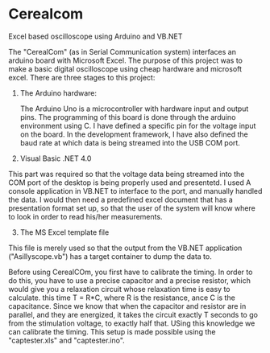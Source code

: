 # Cerealcom
Excel based oscilloscope using Arduino and VB.NET

The "CerealCom" (as in Serial Communication system) interfaces an arduino board with Microsoft Excel. 
The purpose of this project was to make a basic digital oscilloscope using cheap hardware and microsoft excel.
There are three stages to
this project:

1. The Arduino hardware:
  
   The Arduino Uno is a microcontroller with hardware input and output pins. The programming of this board is done through the 
   arduino environment using C. I have defined a specific pin for the voltage input on the board. In the development framework,
  I have also defined the baud rate at which data is being streamed into the USB COM port. 
  
2. Visual Basic .NET 4.0

  This part was required so that the voltage data being streamed into the COM port of the desktop is being properly used and 
  presentetd. I used A console application in VB.NET to interface to the port, and manually handled the data. I would then need
  a predefined excel document that has a presentation format set up, so that the user of the system will know where to look
  in order to read his/her measurements.
  
3. The MS Excel template file

  This file is merely used so that the output from the VB.NET application ("Asillyscope.vb") has a target container to dump    the data to. 

Before using CerealCOm, you first have to calibrate the timing. In order to do this, you have to use a precise capacitor and a 
precise resistor, which would give you a relaxation circuit whose relaxation time is easy to calculate. this time T = R*C, where
R is the resistance, ance C is the capacitance. Since we know that when the capacitor and resistor are in parallel, and they are
energized, it takes the circuit exactly T seconds to go from the stimulation voltage, to exactly half that. USing this knowledge
we can calibrate the timing. This setup is made possible using the "captester.xls" and "captester.ino".



